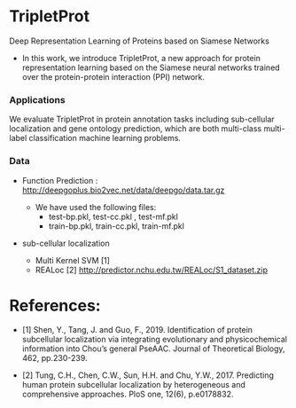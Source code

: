 # TripletProt
Deep Representation Learning of Proteins based on Siamese Networks
+ In this work, we introduce TripletProt, a new approach for protein representation learning based on the Siamese neural networks trained over the protein-protein interaction (PPI) network. 

### Applications
We evaluate TripletProt in protein annotation tasks including sub-cellular localization and gene ontology prediction, which are both multi-class multi-label classification machine learning problems.

### Data
* Function Prediction : http://deepgoplus.bio2vec.net/data/deepgo/data.tar.gz

  * We have used the following files:
    * test-bp.pkl, test-cc.pkl , test-mf.pkl
    * train-bp.pkl, train-cc.pkl, train-mf.pkl

* sub-cellular localization

  * Multi Kernel SVM [1]
  * REALoc [2] http://predictor.nchu.edu.tw/REALoc/S1_dataset.zip


# References:

  + [1] Shen, Y., Tang, J. and Guo, F., 2019. Identification of protein subcellular localization via integrating evolutionary and physicochemical information into Chou’s general PseAAC. Journal of Theoretical Biology, 462, pp.230-239.

  + [2] Tung, C.H., Chen, C.W., Sun, H.H. and Chu, Y.W., 2017. Predicting human protein subcellular localization by heterogeneous and comprehensive approaches. PloS one, 12(6), p.e0178832.










